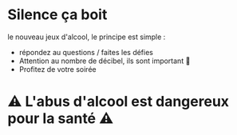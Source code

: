 # Silence ça boit

le nouveau jeux d'alcool, le principe est simple : 
- répondez au questions / faites les défies
- Attention au nombre de décibel, ils sont important 🤫
- Profitez de votre soirée

# ⚠️ L'abus d'alcool est dangereux pour la santé ⚠️
